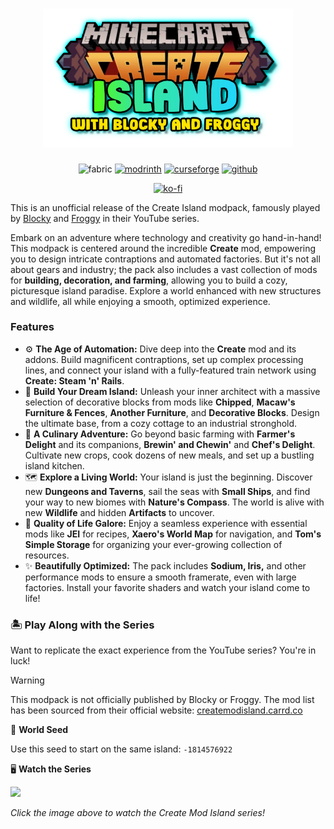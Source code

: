 <h1 align="center">
  <img src=".github/logo.png" alt="create mod island with blocky and froggy logo" width="400" />
</h1>

<div align="center">

![fabric](https://cdn.jsdelivr.net/npm/@intergrav/devins-badges@3/assets/cozy/supported/fabric_vector.svg)
[![modrinth](https://cdn.jsdelivr.net/npm/@intergrav/devins-badges@3/assets/cozy/available/modrinth_vector.svg)](https://modrinth.com/modpack/create-mod-island-with-blocky-and-froggy)
[![curseforge](https://cdn.jsdelivr.net/npm/@intergrav/devins-badges@3/assets/cozy/available/curseforge_vector.svg)](https://curseforge.com/minecraft/modpacks/create-island-with-blocky-and-froggy)
[![github](https://cdn.jsdelivr.net/npm/@intergrav/devins-badges@3/assets/cozy/available/github_vector.svg)](https://github.com/xhyrom/create-island-modpack)

[![ko-fi](https://cdn.jsdelivr.net/npm/@intergrav/devins-badges@3/assets/cozy/donate/kofi-singular-alt_vector.svg)](https://ko-fi.com/xhyrom)

</div>

This is an unofficial release of the Create Island modpack, famously played by [Blocky](https://www.youtube.com/@BlockdownBuilds) and [Froggy](https://www.youtube.com/@frogcrafting) in their YouTube series.

Embark on an adventure where technology and creativity go hand-in-hand! This modpack is centered around the incredible **Create** mod, empowering you to design intricate contraptions and automated factories. But it's not all about gears and industry; the pack also includes a vast collection of mods for **building, decoration, and farming**, allowing you to build a cozy, picturesque island paradise. Explore a world enhanced with new structures and wildlife, all while enjoying a smooth, optimized experience.

### Features

- ⚙️ **The Age of Automation:** Dive deep into the **Create** mod and its addons. Build magnificent contraptions, set up complex processing lines, and connect your island with a fully-featured train network using **Create: Steam 'n' Rails**.
- 🏡 **Build Your Dream Island:** Unleash your inner architect with a massive selection of decorative blocks from mods like **Chipped**, **Macaw's Furniture & Fences**, **Another Furniture**, and **Decorative Blocks**. Design the ultimate base, from a cozy cottage to an industrial stronghold.
- 🍲 **A Culinary Adventure:** Go beyond basic farming with **Farmer's Delight** and its companions, **Brewin' and Chewin'** and **Chef's Delight**. Cultivate new crops, cook dozens of new meals, and set up a bustling island kitchen.
- 🗺️ **Explore a Living World:** Your island is just the beginning. Discover new **Dungeons and Taverns**, sail the seas with **Small Ships**, and find your way to new biomes with **Nature's Compass**. The world is alive with new **Wildlife** and hidden **Artifacts** to uncover.
- 🎒 **Quality of Life Galore:** Enjoy a seamless experience with essential mods like **JEI** for recipes, **Xaero's World Map** for navigation, and **Tom's Simple Storage** for organizing your ever-growing collection of resources.
- ✨ **Beautifully Optimized:** The pack includes **Sodium, Iris,** and other performance mods to ensure a smooth framerate, even with large factories. Install your favorite shaders and watch your island come to life!

### 🏝️ Play Along with the Series

Want to replicate the exact experience from the YouTube series? You're in luck!

> [!WARNING]
> This modpack is not officially published by Blocky or Froggy. The mod list has been sourced from their official website: [createmodisland.carrd.co](https://createmodisland.carrd.co/)

🌱 **World Seed**

Use this seed to start on the same island: `-1814576922`

🖥️ **Watch the Series**

<a href="https://www.youtube.com/watch?v=DS8Qf9VN4dk&list=PL9-kE_T5UXqKDbzNuXTdoAbyoLL_HYbtx">
  <img src="https://img.youtube.com/vi/DS8Qf9VN4dk/maxresdefault.jpg" width="400" />
</a>

_Click the image above to watch the Create Mod Island series!_
